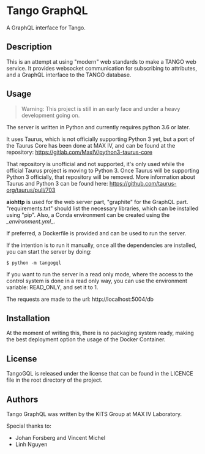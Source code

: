 # Tango GraphQL

A GraphQL interface for Tango.

## Description

This is an attempt at using "modern" web standards to make a TANGO web service. It provides websocket communication for subscribing to attributes, and a GraphQL interface to the TANGO database.

## Usage

> Warning: This project is still in an early face and under a heavy development going on.

The server is written in Python and currently requires python 3.6 or later.

It uses Taurus, which is not officially supporting Python 3 yet, but a port of the Taurus Core has been done at MAX IV, and can be found at the repository: https://gitlab.com/MaxIV/python3-taurus-core

That repository is unofficial and not supported, it's only used while the official Taurus project is moving to Python 3. Once Taurus will be supporting Python 3 officially, that repository will be removed. More information about Taurus and Python 3 can be found here: https://github.com/taurus-org/taurus/pull/703

__aiohttp__ is used for the web server part, "graphite" for the GraphQL part. "requirements.txt" should list the necessary libraries, which can be installed using "pip". Also, a Conda environment can be created using the *_environment.yml*_.

If preferred, a Dockerfile is provided and can be used to run the server.

If the intention is to run it manually, once all the dependencies are installed, you can start the server by doing:

```shell
$ python -m tangogql
```

If you want to run the server in a read only mode, where the access to the control system is done in a read only way, you can use the environment variable: READ_ONLY, and set it to 1.

The requests are made to the url: http://localhost:5004/db

## Installation

At the moment of writing this, there is no packaging system ready, making the best deployment option the usage of the Docker Container.

## License

TangoGQL is released under the license that can be found in the LICENCE file in the root directory of the project.

## Authors

Tango GraphQL was written by the KITS Group at MAX IV Laboratory.

Special thanks to:

- Johan Forsberg and Vincent Michel
- Linh Nguyen